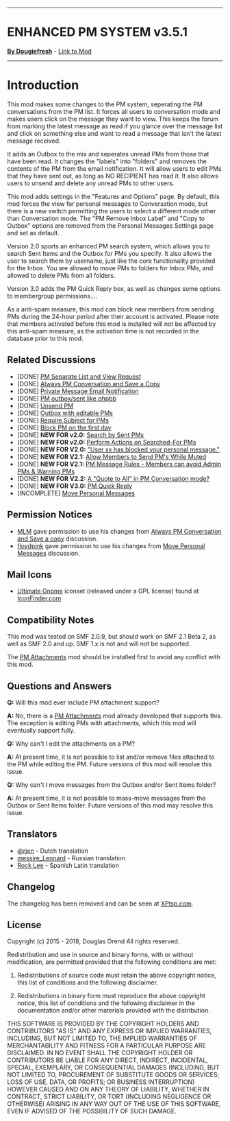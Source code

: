 -------

# ENHANCED PM SYSTEM v3.5.1

[**By Dougiefresh**](http://www.simplemachines.org/community/index.php?action=profile;u=253913) - [Link to Mod](http://custom.simplemachines.org/mods/index.php?mod=3736)

-------

# Introduction
This mod makes some changes to the PM system, seperating the PM conversations from the PM list.  It forces all users to conversation mode and makes users click on the message they want to view.  This keeps the forum from marking the latest message as read if you glance over the message list and click on something else and want to read a message that isn't the latest message received.

It adds an Outbox to the mix and seperates unread PMs from those that have been read.  It changes the "labels" into "folders" and removes the contents of the PM from the email notification.  It will allow users to edit PMs that they have sent out, as long as NO RECIPIENT has read it.  It also allows users to unsend and delete any unread PMs to other users.

This mod adds settings in the "Features and Options" page.  By default, this mod forces the view for personal messages to Conversation mode, but there is a new switch permitting the users to select a different mode other than Conversation mode.  The "PM Remove Inbox Label" and "Copy to Outbox" options are removed from the Personal Messages Settings page and set as default.

Version 2.0 sports an enhanced PM search system, which allows you to search Sent Items and the Outbox for PMs you specify.  It also allows the user to search them by username, just like the core functionality provided for the Inbox.  You are allowed to move PMs to folders for Inbox PMs, and allowed to delete PMs from all folders.

Version 3.0 adds the PM Quick Reply box, as well as changes some options to membergroup permissions....

As a anti-spam measure, this mod can block new members from sending PMs during the 24-hour period after their account is activated.  Please note that members activated before this mod is installed will not be affected by this anti-spam measure, as the activation time is not recorded in the database prior to this mod.

## Related Discussions

- [DONE] [PM Separate List and View Request](http://www.simplemachines.org/community/index.php?topic=420396)
- [DONE] [Always PM Conversation and Save a Copy](http://www.simplemachines.org/community/index.php?topic=427762)
- [DONE] [Private Message Email Notification](http://www.simplemachines.org/community/index.php?topic=426840)
- [DONE] [PM outbox/sent like phpbb](http://www.simplemachines.org/community/index.php?topic=128571)
- [DONE] [Unsend PM](http://www.simplemachines.org/community/index.php?topic=29990)
- [DONE] [Outbox with editable PMs](http://www.simplemachines.org/community/index.php?topic=403840)
- [DONE] [Require Subject for PMs](http://www.simplemachines.org/community/index.php?topic=333117)
- [DONE] [Block PM on the first day](http://www.simplemachines.org/community/index.php?topic=460098)
- [DONE] **NEW FOR v2.0:** [Search by Sent PMs](http://www.simplemachines.org/community/index.php?topic=498600)
- [DONE] **NEW FOR v2.0:** [Perform Actions on Searched-For PMs](http://www.simplemachines.org/community/index.php?topic=521508.msg3713864#msg3713864)
- [DONE] **NEW FOR V2.0:** ["User xx has blocked your personal message."](http://www.simplemachines.org/community/index.php?topic=478886)
- [DONE] **NEW FOR V2.1:** [Allow Members to Send PM's While Muted](http://www.simplemachines.org/community/index.php?topic=412263)
- [DONE] **NEW FOR V2.1:** [PM Message Rules - Members can avoid Admin PMs & Warning PMs](http://www.simplemachines.org/community/index.php?topic=412757)
- [DONE] **NEW FOR V2.2:** [A "Quote to All" in PM Conversation mode?](http://www.simplemachines.org/community/index.php?topic=503208.msg3539234#msg3539234)
- [DONE] **NEW FOR V3.0:** [PM Quick Reply](http://www.simplemachines.org/community/index.php?topic=521508.msg3804931#msg3804931)
- [INCOMPLETE] [Move Personal Messages](http://www.simplemachines.org/community/index.php?topic=295253)

## Permission Notices

- [MLM](http://www.simplemachines.org/community/index.php?action=profile;u=261314) gave permission to use his changes from [Always PM Conversation and Save a copy](http://www.simplemachines.org/community/index.php?topic=427762) discussion.
- [floydpink](http://www.simplemachines.org/community/index.php?action=profile;u=73143) gave permission to use his changes from [Move Personal Messages](http://www.simplemachines.org/community/index.php?topic=295253) discussion.

## Mail Icons

- [Ultimate Gnome](http://code.google.com/p/ultimate-gnome/) iconset (released under a GPL license) found at [IconFinder.com](http://www.iconfinder.com/search/?q=mail+iconset%3AUltimateGnome)

## Compatibility Notes
This mod was tested on SMF 2.0.9, but should work on SMF 2.1 Beta 2, as well as SMF 2.0 and up.  SMF 1.x is not and will not be supported.

The [PM Attachments](http://custom.simplemachines.org/mods/index.php?mod=1974) mod should be installed first to avoid any conflict with this mod.

## Questions and Answers
**Q:** Will this mod ever include PM attachment support?

**A:** No, there is a [PM Attachments](http://custom.simplemachines.org/mods/index.php?mod=1974) mod already developed that supports this.  The exception is editing PMs with attachments, which this mod will eventually support fully.

**Q:** Why can't I edit the attachments on a PM?

**A:** At present time, it is not possible to list and/or remove files attached to the PM while editing the PM.  Future versions of this mod will resolve this issue.

**Q:** Why can't I move messages from the Outbox and/or Sent Items folder?

**A:** At present time, it is not possible to mass-move messages from the Outbox or Sent Items folder.  Future versions of this mod may resolve this issue.

## Translators

- [@rjen](http://www.simplemachines.org/community/index.php?action=profile;u=287786) - Dutch translation
- [messire_Leonard](https://www.simplemachines.org/community/index.php?action=profile;u=431601) - Russian translation
- [Rock Lee](https://www.simplemachines.org/community/index.php?action=profile;u=322597) - Spanish Latin translation

## Changelog
The changelog has been removed and can be seen at [XPtsp.com](http://www.xptsp.com/board/index.php?topic=8.msg133#msg133).

## License
Copyright (c) 2015 - 2018, Douglas Orend
All rights reserved.

Redistribution and use in source and binary forms, with or without modification, are permitted provided that the following conditions are met:

1. Redistributions of source code must retain the above copyright notice, this list of conditions and the following disclaimer.

2. Redistributions in binary form must reproduce the above copyright notice, this list of conditions and the following disclaimer in the documentation and/or other materials provided with the distribution.

THIS SOFTWARE IS PROVIDED BY THE COPYRIGHT HOLDERS AND CONTRIBUTORS "AS IS" AND ANY EXPRESS OR IMPLIED WARRANTIES, INCLUDING, BUT NOT LIMITED TO, THE IMPLIED WARRANTIES OF MERCHANTABILITY AND FITNESS FOR A PARTICULAR PURPOSE ARE DISCLAIMED. IN NO EVENT SHALL THE COPYRIGHT HOLDER OR CONTRIBUTORS BE LIABLE FOR ANY DIRECT, INDIRECT, INCIDENTAL, SPECIAL, EXEMPLARY, OR CONSEQUENTIAL DAMAGES (INCLUDING, BUT NOT LIMITED TO, PROCUREMENT OF SUBSTITUTE GOODS OR SERVICES; LOSS OF USE, DATA, OR PROFITS; OR BUSINESS INTERRUPTION) HOWEVER CAUSED AND ON ANY THEORY OF LIABILITY, WHETHER IN CONTRACT, STRICT LIABILITY, OR TORT (INCLUDING NEGLIGENCE OR OTHERWISE) ARISING IN ANY WAY OUT OF THE USE OF THIS SOFTWARE, EVEN IF ADVISED OF THE POSSIBILITY OF SUCH DAMAGE.
